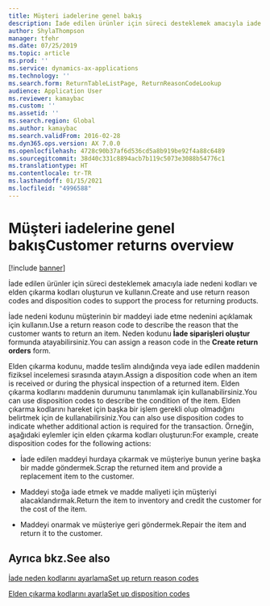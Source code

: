 ```yaml
---
title: Müşteri iadelerine genel bakış
description: İade edilen ürünler için süreci desteklemek amacıyla iade nedeni kodları ve elden çıkarma kodları oluşturun ve kullanın.
author: ShylaThompson
manager: tfehr
ms.date: 07/25/2019
ms.topic: article
ms.prod: ''
ms.service: dynamics-ax-applications
ms.technology: ''
ms.search.form: ReturnTableListPage, ReturnReasonCodeLookup
audience: Application User
ms.reviewer: kamaybac
ms.custom: ''
ms.assetid: ''
ms.search.region: Global
ms.author: kamaybac
ms.search.validFrom: 2016-02-28
ms.dyn365.ops.version: AX 7.0.0
ms.openlocfilehash: 4728c90b37af6d536cd5a8b919be92f4a88c6489
ms.sourcegitcommit: 38d40c331c8894acb7b119c5073e3088b54776c1
ms.translationtype: HT
ms.contentlocale: tr-TR
ms.lasthandoff: 01/15/2021
ms.locfileid: "4996588"
---
```

# <a name="customer-returns-overview"></a><span data-ttu-id="9774e-103">Müşteri iadelerine genel bakış</span><span class="sxs-lookup"><span data-stu-id="9774e-103">Customer returns overview</span></span>

[!include [banner](../includes/banner.md)]


<span data-ttu-id="9774e-104">İade edilen ürünler için süreci desteklemek amacıyla iade nedeni kodları ve elden çıkarma kodları oluşturun ve kullanın.</span><span class="sxs-lookup"><span data-stu-id="9774e-104">Create and use return reason codes and disposition codes to support the process for returning products.</span></span>

<span data-ttu-id="9774e-105">İade nedeni kodunu müşterinin bir maddeyi iade etme nedenini açıklamak için kullanın.</span><span class="sxs-lookup"><span data-stu-id="9774e-105">Use a return reason code to describe the reason that the customer wants to return an item.</span></span> <span data-ttu-id="9774e-106">Neden kodunu **İade siparişleri oluştur** formunda atayabilirsiniz.</span><span class="sxs-lookup"><span data-stu-id="9774e-106">You can assign a reason code in the **Create return orders** form.</span></span>

<span data-ttu-id="9774e-107">Elden çıkarma kodunu, madde teslim alındığında veya iade edilen maddenin fiziksel incelemesi sırasında atayın.</span><span class="sxs-lookup"><span data-stu-id="9774e-107">Assign a disposition code when an item is received or during the physical inspection of a returned item.</span></span> <span data-ttu-id="9774e-108">Elden çıkarma kodlarını maddenin durumunu tanımlamak için kullanabilirsiniz.</span><span class="sxs-lookup"><span data-stu-id="9774e-108">You can use disposition codes to describe the condition of the item.</span></span> <span data-ttu-id="9774e-109">Elden çıkarma kodlarını hareket için başka bir işlem gerekli olup olmadığını belirtmek için de kullanabilirsiniz.</span><span class="sxs-lookup"><span data-stu-id="9774e-109">You can also use disposition codes to indicate whether additional action is required for the transaction.</span></span> <span data-ttu-id="9774e-110">Örneğin, aşağıdaki eylemler için elden çıkarma kodları oluşturun:</span><span class="sxs-lookup"><span data-stu-id="9774e-110">For example, create disposition codes for the following actions:</span></span>

  - <span data-ttu-id="9774e-111">İade edilen maddeyi hurdaya çıkarmak ve müşteriye bunun yerine başka bir madde göndermek.</span><span class="sxs-lookup"><span data-stu-id="9774e-111">Scrap the returned item and provide a replacement item to the customer.</span></span>

  - <span data-ttu-id="9774e-112">Maddeyi stoğa iade etmek ve madde maliyeti için müşteriyi alacaklandırmak.</span><span class="sxs-lookup"><span data-stu-id="9774e-112">Return the item to inventory and credit the customer for the cost of the item.</span></span>

  - <span data-ttu-id="9774e-113">Maddeyi onarmak ve müşteriye geri göndermek.</span><span class="sxs-lookup"><span data-stu-id="9774e-113">Repair the item and return it to the customer.</span></span>

## <a name="see-also"></a><span data-ttu-id="9774e-114">Ayrıca bkz.</span><span class="sxs-lookup"><span data-stu-id="9774e-114">See also</span></span>

[<span data-ttu-id="9774e-115">İade neden kodlarını ayarlama</span><span class="sxs-lookup"><span data-stu-id="9774e-115">Set up return reason codes</span></span>](set-up-return-reason-code.md)

[<span data-ttu-id="9774e-116">Elden çıkarma kodlarını ayarla</span><span class="sxs-lookup"><span data-stu-id="9774e-116">Set up disposition codes</span></span>](set-up-disposition-codes.md)




  


